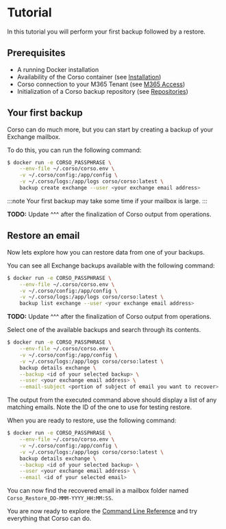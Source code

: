 # Tutorial

In this tutorial you will perform your first backup followed by a restore.

## Prerequisites

* A running Docker installation
* Availability of the Corso container (see [Installation](/install))
* Corso connection to your M365 Tenant (see [M365 Access](/configuration/m365_access))
* Initialization of a Corso backup repository (see [Repositories](/configuration/repos))

## Your first backup

Corso can do much more, but you can start by creating a backup of your Exchange mailbox.

To do this, you can run the following command:

```bash
$ docker run -e CORSO_PASSPHRASE \
    --env-file ~/.corso/corso.env \
    -v ~/.corso/config:/app/config \
    -v ~/.corso/logs:/app/logs corso/corso:latest \
    backup create exchange --user <your exchange email address>
```

:::note
Your first backup may take some time if your mailbox is large.
:::

**TODO:** Update ^^^ after the finalization of Corso output from operations.

## Restore an email

Now lets explore how you can restore data from one of your backups.

You can see all Exchange backups available with the following command:

```bash
$ docker run -e CORSO_PASSPHRASE \
    --env-file ~/.corso/corso.env \
    -v ~/.corso/config:/app/config \
    -v ~/.corso/logs:/app/logs corso/corso:latest \
    backup list exchange --user <your exchange email address>
```

**TODO:** Update ^^^ after the finalization of Corso output from operations.

Select one of the available backups and search through its contents.

```bash
$ docker run -e CORSO_PASSPHRASE \
    --env-file ~/.corso/corso.env \
    -v ~/.corso/config:/app/config \
    -v ~/.corso/logs:/app/logs corso/corso:latest \
    backup details exchange \
    --backup <id of your selected backup> \
    --user <your exchange email address> \
    --email-subject <portion of subject of email you want to recover>
```

The output from the executed command above should display a list of any matching emails. Note the ID
of the one to use for testing restore.

When you are ready to restore, use the following command:

```bash
$ docker run -e CORSO_PASSPHRASE \
    --env-file ~/.corso/corso.env \
    -v ~/.corso/config:/app/config \
    -v ~/.corso/logs:/app/logs corso/corso:latest \
    backup details exchange \
    --backup <id of your selected backup> \
    --user <your exchange email address> \
    --email <id of your selected email>
```

You can now find the recovered email in a mailbox folder named `Corso_Restore_DD-MMM-YYYY_HH:MM:SS`.

You are now ready to explore the [Command Line Reference](cli) and try everything that Corso can do.
